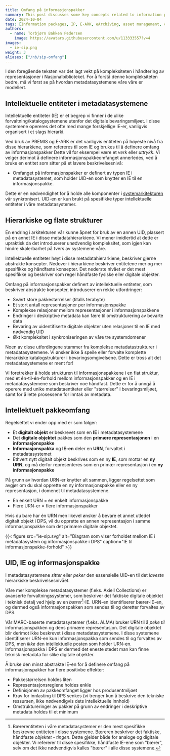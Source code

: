 ```yaml
---
title: Omfang på informasjonspakker
summary: This post discusses some key concepts related to information package scope and the eArchviving standards and specifications
date: 2024-10-04
tags: [Information packages, IP, E-ARK, eArchiving, asset management, cataloging]
authors: 
  - name: Torbjørn Bakken Pedersen
    image: https://avatars.githubusercontent.com/u/113333557?v=4
images: 
  - ie-sip.png
weight: 3
aliases: ["/nb/sip-omfang"]
---
```


I den foregående teksten var det lagt vekt på kompleksiteten i håndtering av representasjoner i Nasjonalbiblioteket. 
For å forstå denne kompleksiteten bedre, må vi først se på hvordan metadatasystemene våre våre er modellert.

## Intellektuelle entiteter i metadatasystemene
Intellektuelle entiteter (IE) er et begrep vi finner i de ulike forvaltning/katalogsystemene utenfor det digitale bevaringsmiljøet. 
I disse systemene opereres det ofte med mange forskjellige IE-er, vanligvis organisert i et slags hierarki. 
 
Ved bruk av PREMIS og E-ARK er det vanligvis entiteten på høyeste nivå fra disse hierarkiene, som refereres til som IE og brukes til å definere omfang av informasjonspakker
Dette vil for eksempel være et *verk* eller *uttrykk*. 
Vi velger derimot å definere informasjonspakkeomfanget annerledes, ved å bruke en entitet som sitter på et lavere beskrivelsesnivå:

- Omfanget på informasjonspakker er definert av typen IE i metadatasystemet, som holder UID-en som knytter en IE til en informasjonspakke.

Dette er en nødvendighet for å holde alle komponenter i [systemarkitekturen](/nb/systemarkitektur) vår synkronisert. 
UID-en er kun brukt på spesifikke typer intellektuelle entiteter i våre metadatasystemer.

## Hierarkiske og flate strukturer
En endring i arkitekturen vår kunne åpnet for bruk av en annen UID, plassert på en annet IE i disse metadatahierarkiene.
Vi mener imidlertid at dette er upraktisk da det introduserer unødvendig kompleksitet, som igjen kan hindre skalerbarhet på tvers av systemene våre.

Intellektuelle entiteter høyt i disse metadatahierarkiene, beskriver gjerne abstrakte konsepter.
Nedover i hierarkiene beskriver entitetene mer og mer spesifikke og håndfaste konsepter.
Det nederste nivået er det mest spesifikke og beskriver som regel håndfaste fysiske eller digitale objekter.
 
Omfang på informasjonspakker definert av intellektuelle entiteter, som beskriver abstrakte konsepter, introduserer en rekke utfordringer:
- Svært store pakkestørrelser (titalls terabyte)
- Et stort antall representasjoner per informasjonspakke
- Komplekse relasjoner mellom representasjoner i informasjonspakkene
- Endringer i deskriptive metadata kan fære til omstrukturering av bevarte data
- Bevaring av uidentifiserte digitale objekter uten relasjoner til en IE med nødvendig UID
- Økt kompleksitet i synkroniseringen av våre tre systemdomener

Noen av disse utfordingene stammer fra komplekse metadatastrukturer i metadatasystemene.
Vi ønsker ikke å speile eller forvalte komplette hierarkiske katalogstrukturer i bevaringsomgivelsene.
Dette er tross alt det metadatasystemene er ment for!

Vi foretrekker å holde strukturen til informasjonspakkene i en flat struktur, med et én-til-én-forhold mellom informasjonspakker og en IE i metadatasystemene som beskriver noe håndfast. 
Dette er for å unngå å operere med unike metadataentiteter eller "størrelser" i bevaringsmiljøet, samt for å lette prosessene for inntak av metadata.

## Intellektuelt pakkeomfang
Regelsettet vi ender opp med er som følger:

- Et **digitalt objekt** er beskrevet som en **IE** i metadatasystemene
- Det **digitale objektet** pakkes som den **primære representasjonen** i en **informasjonspakke**
- **Informasjonspakka** og **IE-en** deler en **URN**, forvaltet i metadatasystemet
- Ethvert nytt digitalt objekt beskrives som en ny **IE**, som mottar en **ny URN**, og må derfor representeres som en primær representasjon i en **ny informasjonspakke**

På grunn av hvordan URN-er knytter alt sammen, ligger regelsettet som avgjør om du skal opprette en ny informasjonspakke eller en ny representasjon, i domenet til metadatasystemene.
- En enkelt URN = en enkelt informasjonspakke
- Flere URN-er = flere informasjonspakker

Hvis du bare har én URN men likevel ønsker å bevare et annet utledet digitalt objekt i DPS, vil du opprette en annen representasjon i samme informasjonspakke som det primære digitale objektet.

{{< figure src="ie-sip.svg" alt="Diagram som viser forholdet mellom IE i metadatasystem og informasjonspakke i DPS" caption="IE til informasjonspakke-forhold" >}}

## UID, IE og informasjonspakke
I metadatasystemene *sitter* eller *peker* den essensielle UID-en til det *laveste* hierarkiske beskrivelsesnivået.

Våre mer komplekse metadatasystemer (f.eks. Axiell Collections) er avanserte forvaltningssystemer, som beskriver det faktiske digitale objektet i teknisk detalj ved hjelp av en *bærer*[^1]-IE. 
URN-en identifiserer bærer-IE-en, og dermed også informasjonspakken som sendes til og deretter forvaltes av DPS.

Vår MARC-baserte metadatasystemer (f.eks. ALMA) bruker URN til å *peke til* informasjonspakken og dens primære representasjon.
Det digitale objektet blir derimot ikke beskrevet i disse metadatasystemene.
I disse systemene identifiserer URN-en kun informasjonspakka som sendes til og forvaltes av DPS, men *ikke* den intellektuelle posten som holder URN-en.
Informasjonspakka i DPS er dermed det eneste stedet man kan finne teknisk metadata for slike digitale objekter.

Å bruke den minst abstrakte IE-en for å definere omfang på informasjonspakker har flere positivbe effekter:

- Pakkestørrelsen holdes liten
- Representasjonsreglene holdes enkle
- Definisjonen av pakkeomfanget ligger hos produsentmiljøet
- Krav for innlasting til DPS senkes (vi trenger kun å beskrive den tekniske ressursen, ikke nødvendigvis dets intellektuelle innhold)
- Omstruktureringer av pakker på grunn av endringer i deskriptive metadata holdes til et minimum

[^1]: Bærerentiteten i våre metadatasystemer er den mest spesifikke beskrevne entiteten i disse systemene. Bæreren beskriver det faktiske, håndfaste *objektet* - *tingen*. Dette gjelder både for analoge og digitale objekter. Vi refererer til disse spesifikke, håndfaste IE-ene som "bærer", selv om det ikke nødvendigvis kalles "bærer" i alle disse systemene.
